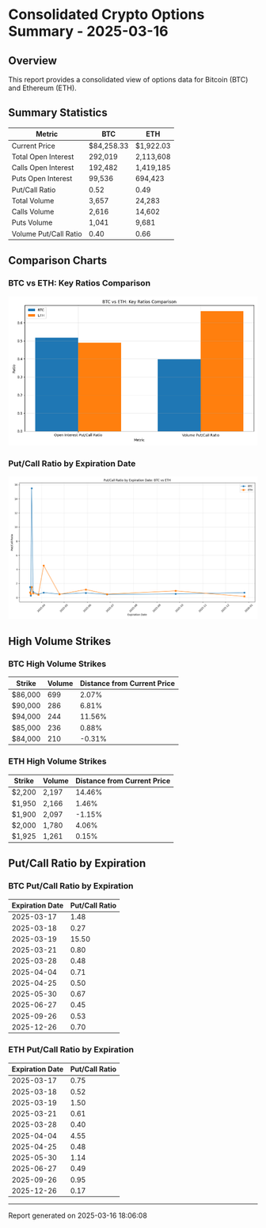 # Consolidated Crypto Options Summary - 2025-03-16

## Overview

This report provides a consolidated view of options data for Bitcoin (BTC) and Ethereum (ETH).

## Summary Statistics

| Metric | BTC | ETH |
|--------|-----|-----|
| Current Price | $84,258.33 | $1,922.03 |
| Total Open Interest | 292,019 | 2,113,608 |
| Calls Open Interest | 192,482 | 1,419,185 |
| Puts Open Interest | 99,536 | 694,423 |
| Put/Call Ratio | 0.52 | 0.49 |
| Total Volume | 3,657 | 24,283 |
| Calls Volume | 2,616 | 14,602 |
| Puts Volume | 1,041 | 9,681 |
| Volume Put/Call Ratio | 0.40 | 0.66 |

## Comparison Charts

### BTC vs ETH: Key Ratios Comparison

![BTC vs ETH Ratios](btc_eth_ratios_comparison_20250316_180608.png)

### Put/Call Ratio by Expiration Date

![Put/Call Ratio by Expiration](btc_eth_put_call_comparison_20250316_180608.png)


## High Volume Strikes

### BTC High Volume Strikes

| Strike | Volume | Distance from Current Price |
|--------|--------|----------------------------|
| $86,000 | 699 | 2.07% |
| $90,000 | 286 | 6.81% |
| $94,000 | 244 | 11.56% |
| $85,000 | 236 | 0.88% |
| $84,000 | 210 | -0.31% |

### ETH High Volume Strikes

| Strike | Volume | Distance from Current Price |
|--------|--------|----------------------------|
| $2,200 | 2,197 | 14.46% |
| $1,950 | 2,166 | 1.46% |
| $1,900 | 2,097 | -1.15% |
| $2,000 | 1,780 | 4.06% |
| $1,925 | 1,261 | 0.15% |

## Put/Call Ratio by Expiration

### BTC Put/Call Ratio by Expiration

| Expiration Date | Put/Call Ratio |
|-----------------|----------------|
| 2025-03-17 | 1.48 |
| 2025-03-18 | 0.27 |
| 2025-03-19 | 15.50 |
| 2025-03-21 | 0.80 |
| 2025-03-28 | 0.48 |
| 2025-04-04 | 0.71 |
| 2025-04-25 | 0.50 |
| 2025-05-30 | 0.67 |
| 2025-06-27 | 0.45 |
| 2025-09-26 | 0.53 |
| 2025-12-26 | 0.70 |

### ETH Put/Call Ratio by Expiration

| Expiration Date | Put/Call Ratio |
|-----------------|----------------|
| 2025-03-17 | 0.75 |
| 2025-03-18 | 0.52 |
| 2025-03-19 | 1.50 |
| 2025-03-21 | 0.61 |
| 2025-03-28 | 0.40 |
| 2025-04-04 | 4.55 |
| 2025-04-25 | 0.48 |
| 2025-05-30 | 1.14 |
| 2025-06-27 | 0.49 |
| 2025-09-26 | 0.95 |
| 2025-12-26 | 0.17 |


---

Report generated on 2025-03-16 18:06:08
